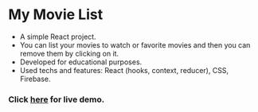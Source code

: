 # My Movie List

- A simple React project.
- You can list your movies to watch or favorite movies and then you can remove them by clicking on it.
- Developed for educational purposes.
- Used techs and features: React (hooks, context, reducer), CSS, Firebase.

### Click [here](https://mymovielist-bcf54.web.app/) for live demo.
